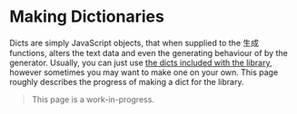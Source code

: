 # Making Dictionaries

Dicts are simply JavaScript objects, that when supplied to the 生成 functions, alters the text data and even the generating behaviour of by the generator.
Usually, you can just use [the dicts included with the library](packeddicts.md), however sometimes you may want to make one on your own.
This page roughly describes the progress of making a dict for the library.

> This page is a work-in-progress.
